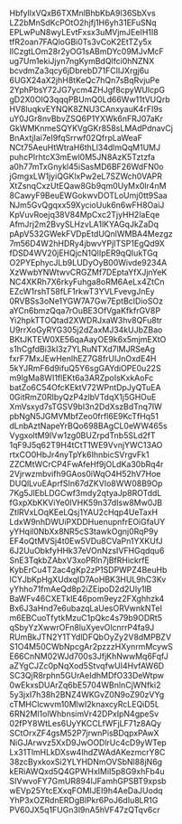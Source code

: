 HbfyllxVQxB6TXMnlBhbKbA9l36SbXvs
LZ2bMnSdKcPOtO2hjfj1H6yh31EFuSNq
EPLwPuN8wyLEvtFxsx3uMVjmJEeIH1I8
tfR2oan7FAQloGBi0Ts3vCoK2EtTZy5x
IlCzgtLOm28r2yOG1sABmDYc09MJvMcF
ug7Um1ekiJjyn7ngKymBdQlfci0hNZNX
bcvdmZa3qcy6jDbrebD71FCIlJXrgj6u
6UGX24aX2jhH8tKeQc7hQn7sBqRvjuPe
2YphPbsY72JG7ycm4ZHJgf8cpyWUlcpG
gD2X0OIQ3qqqPBUmQ0Ld66Ww11tVUQrb
HV8luqkvEYNQK8ZNU3CAnxyauK4rFI9s
uY0JGr8nvBbvZSQ6P1YXWk6nFRJ07aKr
GkWMKnmeSQYKVgGKr858sLMAdPdnavCj
BnAxtjIai7eI9fqSrrwf02QfrpLaWeaF
NCt75AeuHtWtraH6thLl34dlmQqM1UMJ
puhcPIrhtcX3mEwl0M5JN8AzK5Tztzfa
a0h77mTxGnykl45iSasMD6BF26WdFN0o
jGmgxLW1jyiQGKlxPw2eL7SZWch0VAPR
XtZsnqCxzUtEQaw8Gb9qm0UyMx0lr4nM
8CawyF9BeuEWGokwvDOTLoUmj0tt9Saa
NJm5GvQgqxx59XycioUuk6n6wFH8OaiJ
KpVuvRoejq38V84MpCxc2TjyHH2laEqe
AfmJrj2m2BvySLHzvLA1lKYAGqJkZaDq
pApV532GWekFVDpEtdUQnlWMBA4Mezgz
7m56D4W2hHDRy4jbwvYPjITSP1EgQd9X
fDSD4WV20jEHQjcN1QlIpER9qQIukTGq
O2PYEphycJLb9LUDyOyB00Wivde9234A
XzWwbYNWtwvCRGZMf7DEptaYfXJjnYeK
NC4XKRh7X6rkyFuhga8oRM6AeLx4ZtCn
EZcW1rshT58fLF1rkwT3YVLFvevgJnEy
0RVBSs3oNe1YGW7A7Gw7EptBcIDioSOz
aYCn6bmzQqa7rOuBE3OfVgaKfkfrGV8P
Yi2hpkTTOQtad2XWDRJxaW3hv8QFu8tr
U9rrXoGyRYG305j2dZaxMJ34kUJbZBao
BKtJKTEW0XE56qaAayOE9k6x5mjmEXtO
s1hCgfdBi3kI3z7YLRuNTXd7lMJRSeAg
fxrF7MxJEwHenlhEZ7G8frUIJnOxdE4H
5kYJRmF6d9ifuQ5Y6sgGAYdiOPE0u22S
m9lgMa8WI1flEKt6a3ARZpoIsKxkAoFc
batZo6C54OfcKEktV72WPntDpJyQTuEA
0GitRmZ0RIbyQzP4zlbVTdqX1j5GHOuE
XmVsxyd7sTGSV9bI3n2DdXszBdTnq7IW
pbNgN5JGMVMbfZeo0frfl6E9KcTfHq51
dLnbAztNapeYrBQo698BAgCL0eWW465s
VygxoltM9IVw1zg0BUZrpdTnb5SLd2fT
1qF9J5q62T9H4tCtT1WE9VvnjYWC13AO
rtxCO0HbJr4nyTpYk6IhnbicSVrgvFk1
ZZCMtWCrCP4FwAfeHf9jOLdKa30bRq4r
2Vjrwzmbvifh9GAos0iWqO4H52hV7Hoe
DUQlLvuEAprfSIn67dZKVIo8WW08B9Op
7Kg5JlEbLDGCwf3mdy2qtyaJp8ROTddL
fGxpXbKKViYe0IVHK59n37dIsw8Mw0JB
ZtlRVxLOqKEeLQsj1YAU2cHqp4UeTaxH
LdxW9nhDWUiPXDDHuenupnfrEOiGfaUY
yYHqil0NbXx8NR5cS3tawkOgnj0RqP9y
EF4oQtMVSj4t0Ew5VDu8CVaPn1YXKUfJ
6J2UuObkfyHHk37eVOnNzsIVFHGqdqu6
SnE3TqkbZAbxV3xoPRln7jBfRHickrfE
KybErCu4T2ac4gKp2zP1SDPWPZ4BeuHb
lCYJbKpHgXUdxqID7AoHBK3HUL9hC3Kv
yYhho71fmAeQd8p2iZEipoD2d2Uly1lB
BaWFv46CXETkIE46pom9eyz2FXghhzk4
Bx6J3aHnd7e6ubazqLaUesORVwnkNTeI
m6EBCuoTfytkMzuC1pQkc4s79b9ODRt5
qSbyYzXwwrOFn8luXyevOlcnrrP4fa9J
RUmBkJTN2Y1TYdlDFQbOyZy2V8dMPBZV
S1O4M50CWbNpcgAr2pzzzHXynrmMcywS
E66CnNM02WJd700s3JfjKhNwwMq6FqfJ
aZYgCJZc0pNqXod5StvqfwUI4HvfAW6D
SC3QjR8rphn5GUrAeIdhMDfO33DeWtpw
0wEkxsDUArZq6bE5704WBnlnCjWNfki2
5y3jxI7h38h2BNZ4WKGvZ0N9oZ90zVYg
cTMHClcwvm10MlwI2knaxcyRcLEQiD5L
6RN2Ml1olWhbnsimVr42DPxIpN4gpeSv
02fPY8WtLes6UyYKCCLfWFjLF71z8AQy
SCtOrxZF4gsM52P7jrwnPisBDqpxPAwX
NiGJArwvz5XxD9JwOODlrUc4cD9yWTep
Lx31TlmHLkDXsw4IhdZWAdAKezmcrY8C
38zcByxkoxSi2YLYHDNmOVSbNl88jN6g
kERiAWQxd5Q4GPWHxIMiI5p8G9xhFb4u
SIVwvoFY7GmUR894lJFamhGPSBT9xpsb
wEVp25YtcEXxqFOMIJEI9h4AeDaJUodq
YhP3xOZRdnERDgBlPkr6PoJ6dIu8LR1G
PV60JX5q1FUGn3l9nA5hVF47zQTqv6cr

